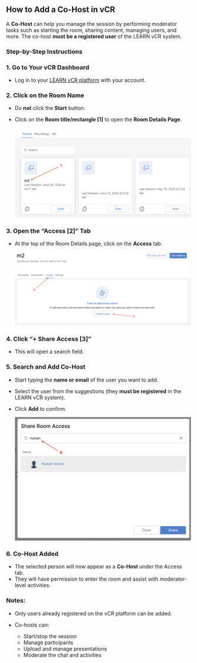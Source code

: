 
##  **How to Add a Co-Host in vCR**

A **Co-Host** can help you manage the session by performing moderator tasks such as starting the room, sharing content, managing users, and more. The co-host **must be a registered user** of the LEARN vCR system.


###  **Step-by-Step Instructions**


###  **1. Go to Your vCR Dashboard**

* Log in to your [LEARN vCR platform](https://vcr.learn.ac.lk) with your account.


###  **2. Click on the Room Name**

* Do **not** click the **Start** button.
* Click on the **Room title/rectangle [1]** to open the **Room Details Page**.

  <img src="https://raw.githubusercontent.com/LEARN-LK/VCR/main/img/co-host-01.png" alt="image" style="max-width: 100%;width: 500px;">



###  **3. Open the “Access [2]” Tab**

* At the top of the Room Details page, click on the **Access** tab.

  <img src="https://raw.githubusercontent.com/LEARN-LK/VCR/main/img/co-host-02.png" alt="image" style="max-width: 100%;width: 500px;">



###  **4. Click “+ Share Access [3]”**

* This will open a search field.


###  **5. Search and Add Co-Host**

* Start typing the **name or email** of the user you want to add.
* Select the user from the suggestions (they **must be registered** in the LEARN vCR system).
* Click **Add** to confirm.

  <img src="https://raw.githubusercontent.com/LEARN-LK/VCR/main/img/co-host-03.png" alt="image" style="max-width: 100%;width: 500px;">



###  **6. Co-Host Added**

* The selected person will now appear as a **Co-Host** under the Access tab.
* They will have permission to enter the room and assist with moderator-level activities.


###  **Notes:**

* Only users already registered on the vCR platform can be added.
* Co-hosts can:

  * Start/stop the session
  * Manage participants
  * Upload and manage presentations
  * Moderate the chat and activities


